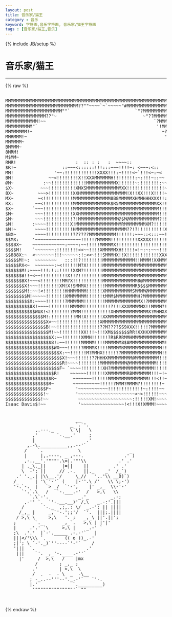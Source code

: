 ```yaml
---
layout: post
title: 音乐家/猫王
category : 音乐
keyword: 字符画,音乐字符画, 音乐家/猫王字符画
tags : [音乐家/猫王,音乐]
---
```

{% include JB/setup %}
# 音乐家/猫王
---
{% raw %}
<pre>

MMMMMMMMMMMMMMMMMMMMMMMMMMMMMMMMMMMMMMMMMMMMMMMMMMMMMMMMMMMMMMMMMMMMMM
MMMMMMMMMMMMMMMMMMMMMMMMMMM??&quot;&quot;~~~~`~`~~~~~&quot;#MMMMMMMMMMMMMMMMMMMMMMMMM
MMMMMMMMMMMMMMMMMMMMM&quot;&quot;`                        `&quot;?MMMMMMMMMMMMMMMMMMM
MMMMMMMMMMMMMMM??&quot;~                                ~&quot;??MMMMMMMMMMMMMMM
MMMMMMMMMMMM!~~                                        `?MMMMMMMMMMMMM
MMMMMMMMMM&quot;`                                            &#039;!MMMMMMMMMMM8
MMMMMMMM!~                                                ~??MMMMM8MRM
MMRMMM!~                                                   &#039;~!MMMMM@MR
MMMMMM~                                                       ~?MMR8N$
BMMMM~                                                         ~!MM$BB
8MRM!                                                           &#039;!M@$B
M$MM~                                                             ?M$$
RMR!                      :  :: : :   :  ~~~~::                    !M$
$R!~                 ::~~~&lt;::::::!!!:::~~~!!!!~: &lt;~~~:&lt;::          !MM
MM!               &#039;~~:!!!!!!!!!!!!XXXX!!!:~!!!!&lt;~`!!!&lt;~:~&lt;          !M
BM!             ~~&lt;!!!!!!!!X!!XXXMMMMMMH!!!!!!!!:~:!!!~::~~         &#039;!
@M~           :~~!!!!!!!!!!!!!MMMMMMMMMMMX!!!!!!~:!!!!!!!:~~ :       ~
$X~          ~~~!!!!!!!!!!XMXSMMMMMMMMMMMMMXX!!!!!!!!!!!!!!~~~        
8X~         ~~~&gt;!!!!!!!!!XXHMMMMMMMMMMMMMMMMM!X!!XX!!!X!!!!~~~        
MX~         ~&lt;!!!!!!!!!!!MMMMMMMMMMMMMM8B8MMMMMXHMMHHHXXX!!:~~        
RX:        ~~&lt;!!!!!!!!!!!MMMMMMMMMMMMMR$R5MMMMMMMMMMMMMMXX!!~~~       
$X~       `~~~!!!!!!!!!!!MMMMMMMMMMMMMMMMMMMMMMMMMMMMMMMM!!!&lt;~~       
$M~        ~~~!!!!!!!!!!!XXHMMMMMMMMMMMMMMMMMMMMMMMMMMMMM!!!!:~:      
$M~        ~~~!!!!!!!!!!!?!MMMMMMMMMMMMMMM@$M@RMMMMMMMMMM?!!!!~~:  ~: 
$M!       :~~~~!!!!!!!!!X!MMMMMMMMMMMMMMMMMRMMMMMMMMXM?!!!!!XM!~  :&lt;~~
$M!~       ~~~~!!!!!!!!!!HMMMMMMMMMMMMMMMMMMM??!?!!!!!!!!!!X?MM!~~~~~~
$BX~       ~~~~!!!!!!!!!!??????MMMMMMMMMM!!!!!!:~~~::&lt;:::~~!M88X~~~~~:
$$MX:     &#039;~~~~~~~~~~~~~~~~~!!!!!?MMMMM!!!!!!!!!!XXXXX!!!!!!!$$8!~~~~!
$$$8X~    ~~~~~~~~~~~~:~~~~:~~!!!!!MMMMMX!!!!!!!!!!!!!!!!!!!!MR$X!~~:@
$$$$M!    `~~~~~~~:!!!!!!!!&lt;&lt;~~!!!!XMMMMMXH!!!!!&lt;!~:~:~~~!!!!!MMM!&lt;!MM
$$888X:~  &lt;~~~~~~~!!!~~~~~~:!:&lt;&lt;~!!!SMMMHX!!X!!!!!!!!!!!!XXXHXMM8X!!MM
$$$$$M!~:  ~~~~~~~~   :::!!?!!!!!!!!MMMMMMMMMMMM!!MMMM!XXMMMMMMM$B!!M$
$$$$$RX&lt;~  ~~~~~~~:~&lt;!!!!!!M?X!!!!!!MMMMMMMMMMMMMMMMMMMMMMMMMMMM$$HXMM
$$$$$$M!:~~~~!!!:!::!!!!!XXM?!!!!!!!MMMMMMMMMMMMMMMMMMMMMMMMMMMM$$MMXM
$$$$$$B!!~&lt;~~!!!!!!!!!!X!!?!!!!!!!!!MMMMMMMMMMMMMMMMMMMMMMMMMMMM$RM!MN
$$$$$$BX!~~~&lt;!!!!!!!!MM?X!!!!!!!!!!!MMMMMMMMMMMMM8@MMMMMMMMMMMMM$MM!MM
$$$$$$$X!~~~!!!!!!!!XM!X!SMMMX!!!!!!!MMMMMMMMMMMR5$$$MMMMMMMMMMM$RHXSM
$$$$$$$M!:~~!&lt;!!!!!!!!HHMMMMMM!!!!!!XMMMMMMMMMMSMMMM@MMMMMMMMMMMMMMMM$
$$$$$$$$M!~~~~~!!!!!!!XMMMMMMM!!!!!!tMMM$MMMMMMMMH?MMMMMMMMMMMMMMMSM$$
$$$$$$$$$X:~~~~!!!!!!!?MMMMMM!!!!!!!!MMMMMMMMMMMMMX!?MMMMMMMMMMXMM$$$$
$$$$$$$$$8X!~~~~!!!!!!!!MMMMM!!!!!!!!!!?!!!XXXMMMMMX!!MMMM?!!!!!!M$$$$
$$$$$$$$$$$WUX!&lt;!!!!!!!!?MMM!!!!!!!!!!!XHMMMMMMMMMMMMX?MHMXX!!!!!M$$$$
$$$$$$$$$$$$$$M!:!!!!!!!!!MM!X!!!!!!XXMMMMMMMMMMMMMMMMMMMMMM!!!!!M$$$$
$$$$$$$$$$$$$$$X&lt;~~!!!!!!!!!!!!!!!!XMMMMMMMMMMMMMMMMMMMMMMMM?!!!!M$$$$
$$$$$$$$$$$$$$$B!~~!!!!!!!!!!!!!!!!??M????SS9XXX!!!!!?MMMMMMH!!!!!?$$$
$$$$$$$$$$$$$$$$M!~~!!!!!!!!XX!!!~!!!XM$$$$$$$RR!XXHXXMMMMMMX!!!!~~M$$
$$$$$$$$$$$$$$$$$X:~~!!!!!!!XMMH!!!!!!?R$RRRMMHMMMMMMMMMMMMM!!!!!~~~?$
$$$$$$$$$$$$$$$$$8!:~~!!!!!!MMMMM!!!!MMMMMM8$8MMMMMMMMMMMMM!!!!!~ ~~~!
$$$$$$$$$$$$$$$$$$WX~~~!!!!!?MMMMX!!!!MMMMMRMMMMMMMMMMMMMM!!!!!!~ ~~ &#039;
$$$$$$$$$$$$$$$$$$$$X:~~!!!!!!M?MMHX!!!!!??MMMMMMMMMMMMMMM!!!!!~  ~   
$$$$$$$$$$$$$$$$$$$$$X!~~~!!!!!!??HHHXMMMMMMMMM@MMMMMMMMM!!!!!~  &lt;    
$$$$$$$$$$$$$$$$$$$$$R!~~~~!!!!!!!!MMMMMMMMMM@MMMMMMMMMM!!!!!~        
$$$$$$$$$$$$$$$$$$$$F~ `~~~~!!!!!!!!XH?MMMMMMMMMMMMMMMM!!!!!~~        
$$$$$$$$$$$$$$$$$$R!    ~~~~~~!!!!!!!XMMMMMMMRBMMMMMMM!!!~!~~         
$$$$$$$$$$$$$$$$$R~      ~~~~~~~!!!!!!MMMMMMMMMMMMMMM!!!&lt;!!~          
$$$$$$$$$$$$$$$$R~       ~~~~~~~~~~!!!!!?MMM?MMMM?!!!!!!!!~           
$$$$$$$$$$$$$$$F~         &#039;~~~~~~~~~~~!!!!!!!!!!!!!~:!!!!~~  :        
$$$$$$$$$$$$$$!~          &#039;~~~~~~~~~~~~~~~~~~~~~&lt;~&gt;!!!!!!~~~~~        
$$$$$$$$$$$$$!~~           ~~~~~~~~~~~~~~~~~~~~:!!!!!XM!~~~~~:        
Isaac Davis$!~~            &#039;~~~~~~~~~~~~~~~~!&lt;!!!X!XMMM!~~~~~~     

 
                          __
                        _ `.`&#039;.
           ,.---._      \`\|   \
          ,&#039;       `-.__.&#039;     ;
          |                   .&#039;
        ,.-\.__________,,.--&#039;`
       /    `.             \                  _
       |     |,.----. _ ,---.               .&#039; )
       ,-..__&#039;.&#039;&quot;&quot;&quot;&#039;.\=|.&#039;&quot;&#039;\\            .&#039; .&#039;
      | ._\._||      |=||    ||         .&#039; .&#039;
      \  -&#039;; ||     // .-.   ||._    _&#039;  /_`)
    .&#039; &#039;._.| |\\__.&#039;/     \_//   &#039;..&#039;\\ __D)`)
   /_      | &#039;\`&#039;-&#039;` (    |-&#039;&#039;.\ /&#039;   \\ \;-&#039;)
   &#039;-.`-.  |   `&gt; _/  `&#039;-&#039;,    |&#039; _,_  \\-&#039;-&#039;
      `&#039;.`.\   /   `-.___.-&#039;  /   &gt;,\   \\
         `.\`-&#039;.           _.&#039;_        _.-;
       ,-&#039;&#039; `.  `&#039;-.__,__)&#039; /,\   _.-:&#039;.|||
      /       `-._  ,;,.: \/  _.-&#039;; || ||||
     /_,_ |     _,`&#039;-.&#039;;;&#039;/  `&#039;.  |||;.||||
    / &gt;,\ \     &gt;,\   &#039;. ;   _,_\ ||&#039;.||&#039;;
   ;       `._       _,_`.   &gt;,\ | |&#039;|&#039;
   |     .&#039;.&#039; `\     &gt;,\ |    _.-&#039; `
   ;\  .&#039;.&#039;  |`-&#039;._____ .-.-&#039;`   |
   |||&lt;/&#039;\\\ `.       (( o ))_.-&#039;
   ;|&#039;; \ `-&#039;._)`&#039;&#039;----`&#039;-&#039;`    /
   &#039;|||  `.                   .&#039;
    |||    `&#039;. _,_&#039;-.____.-&#039;&#039;`
     |&#039;     /  &gt;,\   /    |mx
           /        ; _,_ ;
          .&#039;        | &gt;,\  \
          /  .  -  - \  _  -\__
         ; -_..--&#039;&#039;&#039;--&#039;._.-&#039;`   `&#039;-.
         |.&#039;             `._________)
          &#039;&quot;&quot;&quot;&quot;&quot;&quot;&quot;&quot;&quot;&quot;&quot;&quot;&quot;&quot;&#039;` &quot;&quot; 

 </pre>
{% endraw %}
